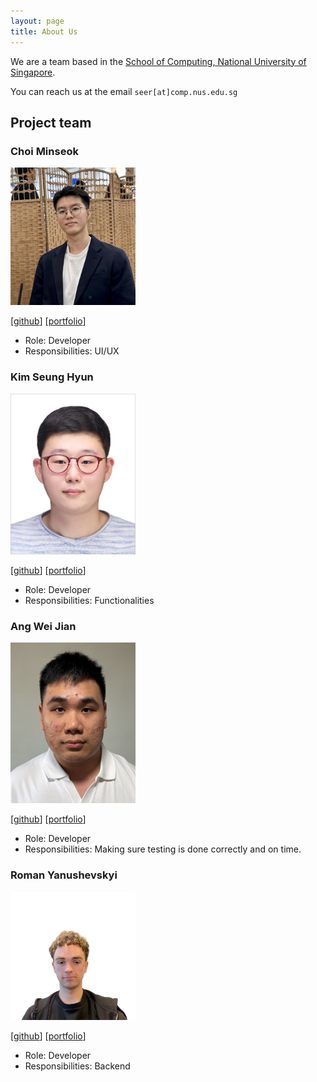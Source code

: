 ```yaml
---
layout: page
title: About Us
---
```


We are a team based in the [School of Computing, National University of Singapore](https://www.comp.nus.edu.sg).

You can reach us at the email `seer[at]comp.nus.edu.sg`

## Project team

### Choi Minseok

<img src="images/cscms03.png" width="200px">

[[github](http://github.com/cscms03)]
[[portfolio](team/cscms03.md)]

* Role: Developer
* Responsibilities: UI/UX

### Kim Seung Hyun

<img src="images/kimseunghyun.png" width="200px">

[[github](http://github.com/kimseunghyun-kr)]
[[portfolio](team/johndoe.md)]

* Role: Developer
* Responsibilities: Functionalities

### Ang Wei Jian

<img src="images/wilkinsang.png" width="200px">

[[github](https://github.com/WilkinsAng)]
[[portfolio](team/johndoe.md)]

* Role: Developer
* Responsibilities: Making sure testing is done correctly and on time.


### Roman Yanushevskyi

<img src="images/wailydest.png" width="200px">

[[github](http://github.com/wailydest)]
[[portfolio](team/johndoe.md)]

* Role: Developer
* Responsibilities: Backend
